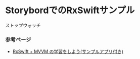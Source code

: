 # StorybordでのRxSwiftサンプル

ストップウォッチ

### 参考ページ
- [RxSwift + MVVM の学習をしよう(サンプルアプリ付き)](https://qiita.com/gyama_X/items/1c24bca68a14a92c5ce3)

